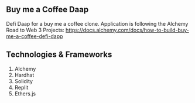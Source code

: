## Buy me a Coffee Daap
Defi Daap for a buy me a coffee clone. Application is following the Alchemy Road to Web 3 Projects: https://docs.alchemy.com/docs/how-to-build-buy-me-a-coffee-defi-dapp


## Technologies & Frameworks
1) Alchemy
2) Hardhat
3) Solidity
4) Replit
5) Ethers.js
